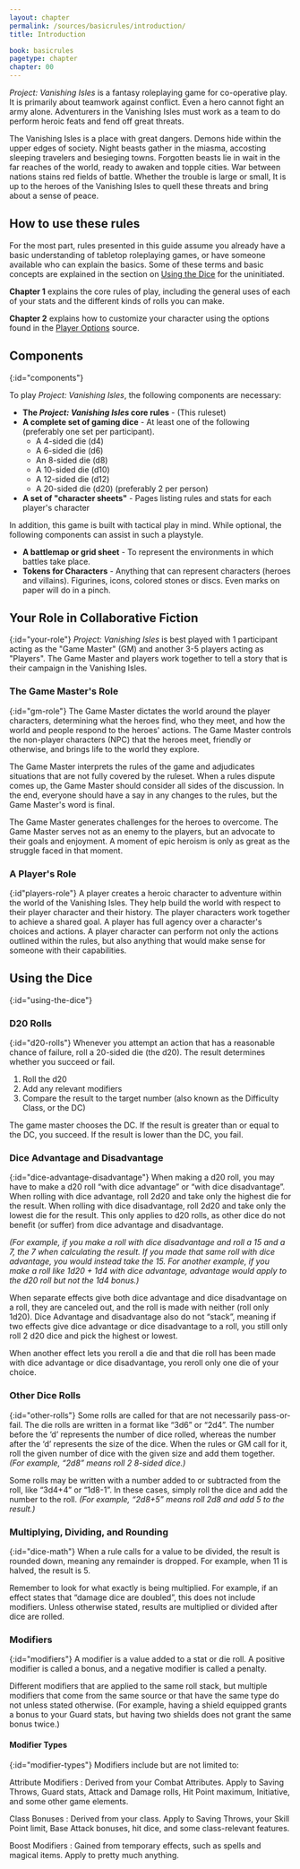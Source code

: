 ```yaml
---
layout: chapter
permalink: /sources/basicrules/introduction/
title: Introduction

book: basicrules
pagetype: chapter
chapter: 00
---
```


*Project: Vanishing Isles* is a fantasy roleplaying game for co-operative play.
It is primarily about teamwork against conflict. Even a hero cannot fight an
army alone. Adventurers in the Vanishing Isles must work as a team to do
perform heroic feats and fend off great threats.

The Vanishing Isles is a place with great dangers. Demons hide within the upper
edges of society. Night beasts gather in the miasma, accosting sleeping
travelers and besieging towns. Forgotten beasts lie in wait in the far reaches
of the world, ready to awaken and topple cities. War between nations stains red
fields of battle. Whether the trouble is large or small, It is up to the heroes
of the Vanishing Isles to quell these threats and bring about a sense of peace.

## How to use these rules
For the most part, rules presented in this guide assume you already have a
basic understanding of tabletop roleplaying games, or have someone available
who can explain the basics. Some of these terms and basic concepts are
explained in the section on [Using the Dice](#using-the-dice) for the
uninitiated.

**Chapter 1** explains the core rules of play, including the general uses of
each of your stats and the different kinds of rolls you can make.

**Chapter 2** explains how to customize your character using the options found
in the [Player Options](/sources/characteroptions/) source.

<!-- **Chapter 3** explains the rules of combat. -->

## Components
{:id="components"}

To play *Project: Vanishing Isles*, the following components are necessary:

<ul>
	<li><strong>The <em>Project: Vanishing Isles</em> core rules</strong> -
	(This ruleset)</li>
	<li>
		<strong>A complete set of gaming dice</strong> - At least one of the
		following (preferably one set per participant).
		<ul>
			<li>A 4-sided die (d4)</li>
			<li>A 6-sided die (d6)</li>
			<li>An 8-sided die (d8)</li>
			<li>A 10-sided die (d10)</li>
			<li>A 12-sided die (d12)</li>
			<li>A 20-sided die (d20) (preferably 2 per person)</li>  
		</ul>
	</li>
	<li><strong>A set of "character sheets"</strong> - Pages listing rules and
	stats for each player's character</li>
</ul>

In addition, this game is built with tactical play in mind. While optional, the
following components can assist in such a playstyle.

- **A battlemap or grid sheet** - To represent the environments in which
battles take place.
- **Tokens for Characters** - Anything that can represent characters (heroes
	and villains). Figurines, icons, colored stones or discs. Even marks on paper
	will do in a pinch.  

## Your Role in Collaborative Fiction
{:id="your-role"}
*Project: Vanishing Isles* is best played with 1 participant acting as the
"Game Master" (GM) and another 3-5 players acting as "Players". The Game Master
and players work together to tell a story that is their campaign in the
Vanishing Isles.

### The Game Master's Role
{:id="gm-role"}
The Game Master dictates the world around the player characters, determining
what the heroes find, who they meet, and how the world and people respond to
the heroes' actions. The Game Master controls the non-player characters (NPC)
that the heroes meet, friendly or otherwise, and brings life to the world they
explore.  

The Game Master interprets the rules of the game and adjudicates situations
that are not fully covered by the ruleset. When a rules dispute comes up, the
Game Master should consider all sides of the discussion. In the end, everyone
should have a say in any changes to the rules, but the Game Master's word is
final.

The Game Master generates challenges for the heroes to overcome. The Game
Master serves not as an enemy to the players, but an advocate to their goals
and enjoyment. A moment of epic heroism is only as great as the struggle faced
in that moment.

### A Player's Role
{:id"players-role"}
A player creates a heroic character to adventure within the world of the
Vanishing Isles. They help build the world with respect to their player
character and their history. The player characters work together to achieve a
shared goal. A player has full agency over a character's choices and actions.
A player character can perform not only the actions outlined within the rules,
but also anything that would make sense for someone with their capabilities.

## Using the Dice
{:id="using-the-dice"}
### D20 Rolls
{:id="d20-rolls"}
Whenever you attempt an action that has a reasonable chance of failure, roll a
20-sided die (the d20). The result determines whether you succeed or fail.

 1. Roll the d20
 2. Add any relevant modifiers
 3. Compare the result to the target number (also known as the Difficulty
	  Class, or the DC)

The game master chooses the DC. If the result is greater than or equal to the
DC, you succeed. If the result is lower than the DC, you fail.

### Dice Advantage and Disadvantage
{:id="dice-advantage-disadvantage"}
When making a d20 roll, you may have to make a d20 roll “with dice advantage”
or “with dice disadvantage”. When rolling with dice advantage, roll 2d20 and
take only the highest die for the result. When rolling with dice disadvantage,
roll 2d20 and take only the lowest die for the result. This only applies to d20
rolls, as other dice do not benefit (or suffer) from dice advantage and
disadvantage.

*(For example, if you make a roll with dice disadvantage and roll a 15 and a 7,
the 7 when calculating the result. If you made that same roll with dice
advantage, you would instead take the 15. For another example, if you make a
roll like 1d20 + 1d4 with dice advantage, advantage would apply to the d20 roll
but not the 1d4 bonus.)*

When separate effects give both dice advantage and dice disadvantage on a roll,
they are canceled out, and the roll is made with neither (roll only 1d20). Dice
Advantage and disadvantage also do not “stack”, meaning if two effects give
dice advantage or dice disadvantage to a roll, you still only roll 2 d20 dice
and pick the highest or lowest.

When another effect lets you reroll a die and that die roll has been made with
dice advantage or dice disadvantage, you reroll only one die of your choice.

### Other Dice Rolls
{:id="other-rolls"}
Some rolls are called for that are not necessarily pass-or-fail. The die rolls
are written in a format like “3d6” or “2d4”. The number before the ‘d’
represents the number of dice rolled, whereas the number after the ‘d’
represents the size of the dice. When the rules or GM call for it, roll the
given number of dice with the given size and add them together. *(For example,
“2d8” means roll 2 8-sided dice.)*

Some rolls may be written with a number added to or subtracted from the roll,
like “3d4+4” or “1d8-1”. In these cases, simply roll the dice and add the
number to the roll. *(For example, “2d8+5” means roll 2d8 and add 5 to the
result.)*

### Multiplying, Dividing, and Rounding
{:id="dice-math"}
When a rule calls for a value to be divided, the result is rounded down,
meaning any remainder is dropped. For example, when 11 is halved, the result
is 5.

Remember to look for what exactly is being multiplied. For example, if an
effect states that “damage dice are doubled”, this does not include modifiers.
Unless otherwise stated, results are multiplied or divided after dice are
rolled.

### Modifiers
{:id="modifiers"}
A modifier is a value added to a stat or die roll. A positive modifier is
called a bonus, and a negative modifier is called a penalty.

Different modifiers that are applied to the same roll stack, but multiple
modifiers that come from the same source or that have the same type do not
unless stated otherwise. (For example, having a shield equipped grants a bonus
to your Guard stats, but having two shields does not grant the same bonus
twice.)

#### Modifier Types
{:id="modifier-types"}
Modifiers include but are not limited to:

Attribute Modifiers
: Derived from your Combat Attributes. Apply to Saving Throws, Guard stats,
	Attack and Damage rolls, Hit Point maximum, Initiative, and some other game
	elements.

Class Bonuses
: Derived from your class. Apply to Saving Throws, your Skill Point limit,
  Base Attack bonuses, hit dice, and some class-relevant features.

Boost Modifiers
: Gained from temporary effects, such as spells and magical items. Apply to
pretty much anything.
